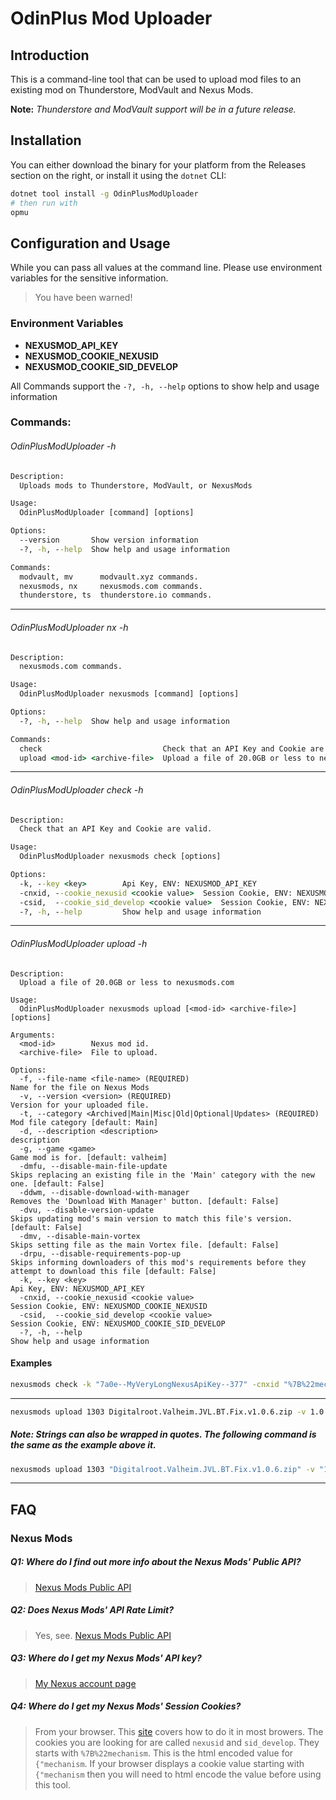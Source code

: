 # OdinPlus Mod Uploader

## Introduction

This is a command-line tool that can be used to upload mod files to an existing mod on Thunderstore, ModVault and Nexus Mods.

**Note:** _Thunderstore and ModVault support will be in a future release._

## Installation

You can either download the binary for your platform from the Releases section on the right, or install it using the `dotnet` CLI:

```bash
dotnet tool install -g OdinPlusModUploader
# then run with
opmu
```

## Configuration and Usage

While you can pass all values at the command line. 
Please use environment variables for the sensitive information. 

> You have been warned!

### Environment Variables
- __NEXUSMOD_API_KEY__ 
- __NEXUSMOD_COOKIE_NEXUSID__
- __NEXUSMOD_COOKIE_SID_DEVELOP__

All Commands support the `-?, -h, --help` options to show help and usage information

### Commands:

###### OdinPlusModUploader -h
```bat
Description:
  Uploads mods to Thunderstore, ModVault, or NexusMods

Usage:
  OdinPlusModUploader [command] [options]

Options:
  --version       Show version information
  -?, -h, --help  Show help and usage information

Commands:
  modvault, mv      modvault.xyz commands.
  nexusmods, nx     nexusmods.com commands.
  thunderstore, ts  thunderstore.io commands.
```
---

###### OdinPlusModUploader nx -h
```bat
Description:
  nexusmods.com commands.

Usage:
  OdinPlusModUploader nexusmods [command] [options]

Options:
  -?, -h, --help  Show help and usage information

Commands:
  check                           Check that an API Key and Cookie are valid.
  upload <mod-id> <archive-file>  Upload a file of 20.0GB or less to nexusmods.com
```
---

###### OdinPlusModUploader check -h
```bat
Description:
  Check that an API Key and Cookie are valid.

Usage:
  OdinPlusModUploader nexusmods check [options]

Options:
  -k, --key <key>        Api Key, ENV: NEXUSMOD_API_KEY
  -cnxid, --cookie_nexusid <cookie value>  Session Cookie, ENV: NEXUSMOD_COOKIE_NEXUSID
  -csid,  --cookie_sid_develop <cookie value>  Session Cookie, ENV: NEXUSMOD_COOKIE_SID_DEVELOP
  -?, -h, --help         Show help and usage information
```
---

###### OdinPlusModUploader upload -h
```
Description:
  Upload a file of 20.0GB or less to nexusmods.com

Usage:
  OdinPlusModUploader nexusmods upload [<mod-id> <archive-file>] [options]

Arguments:
  <mod-id>        Nexus mod id.
  <archive-file>  File to upload.

Options:
  -f, --file-name <file-name> (REQUIRED)                               Name for the file on Nexus Mods
  -v, --version <version> (REQUIRED)                                   Version for your uploaded file.
  -t, --category <Archived|Main|Misc|Old|Optional|Updates> (REQUIRED)  Mod file category [default: Main]
  -d, --description <description>                                      description
  -g, --game <game>                                                    Game mod is for. [default: valheim]
  -dmfu, --disable-main-file-update                                    Skips replacing an existing file in the 'Main' category with the new one. [default: False]
  -ddwm, --disable-download-with-manager                               Removes the 'Download With Manager' button. [default: False]
  -dvu, --disable-version-update                                       Skips updating mod's main version to match this file's version. [default: False]
  -dmv, --disable-main-vortex                                          Skips setting file as the main Vortex file. [default: False]
  -drpu, --disable-requirements-pop-up                                 Skips informing downloaders of this mod's requirements before they attempt to download this file [default: False]
  -k, --key <key>                                                      Api Key, ENV: NEXUSMOD_API_KEY
  -cnxid, --cookie_nexusid <cookie value>                              Session Cookie, ENV: NEXUSMOD_COOKIE_NEXUSID
  -csid,  --cookie_sid_develop <cookie value>                          Session Cookie, ENV: NEXUSMOD_COOKIE_SID_DEVELOP
  -?, -h, --help                                                       Show help and usage information
```

#### Examples
```bash
nexusmods check -k "7a0e--MyVeryLongNexusApiKey--377" -cnxid "%7B%22mechanism--MyVeryLongNexusSessionCookieValue--%22%7D" -csid "%7B%22mechanism--MyVeryLongNexusSessionCookieSessIdValue--%22%7D"
```
---
```bash
nexusmods upload 1303 Digitalroot.Valheim.JVL.BT.Fix.v1.0.6.zip -v 1.0.6 -f TestFile -t Main -ddwm -dmv -d "My Test File"
```
##### Note: Strings can also be wrapped in quotes. The following command is the same as the example above it.
```bash
nexusmods upload 1303 "Digitalroot.Valheim.JVL.BT.Fix.v1.0.6.zip" -v "1.0.6" -f "TestFile" -t Main -ddwm -dmv -d "My Test File"
```
---
## FAQ
### Nexus Mods
##### Q1: Where do I find out more info about the Nexus Mods' Public API?
> [Nexus Mods Public API](https://app.swaggerhub.com/apis-docs/NexusMods/nexus-mods_public_api_params_in_form_data/1.0)

##### Q2: Does Nexus Mods' API Rate Limit? 
> Yes, see. [Nexus Mods Public API](https://app.swaggerhub.com/apis-docs/NexusMods/nexus-mods_public_api_params_in_form_data/1.0)

##### Q3: Where do I get my Nexus Mods' API key? 
> [My Nexus account page](https://www.nexusmods.com/users/myaccount?tab=api%20access)

##### Q4: Where do I get my Nexus Mods' Session Cookies? 
> From your browser. This [site](https://www.cookieyes.com/how-to-check-cookies-on-your-website-manually/) covers how to do it in most browers.
> The cookies you are looking for are called `nexusid` and `sid_develop`. They starts with `%7B%22mechanism`. This is the html encoded value for `{"mechanism`. 
> If your browser displays a cookie value starting with `{"mechanism` then you will need to html encode the value before using this tool.

 
